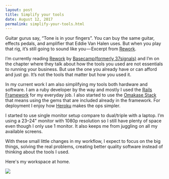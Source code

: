 ```yaml
---
layout: post
title: Simplify your tools
date: August 12, 2017
permalink: simplify-your-tools.html
---
```


Guitar gurus say, “Tone is in your fingers”. You can buy the same guitar, effects pedals, and amplifier that Eddie Van Halen uses. But when you play that rig, it’s still going to sound like you — Excerpt from [Rework][1].

I’m currently reading [Rework][1] by [Basecamp(formerly 37signals)][2] and I’m on the chapter where they talk about how the tools you used are not essentials to running your business. But use the one you already have or can afford and just go. It’s not the tools that matter but how you used it.

In my current work I am also simplifying my tools both hardware and software. I am a ruby developer by the way and mostly I used the [Rails Framework][3] for my everyday job. I also started to use the [Omakase Stack][4] that means using the gems that are included already in the framework. For deployment I enjoy how [Heroku][5] makes the ops simpler.

I started to use single monitor setup compare to dual/triple with a laptop. I’m using a 23–24" monitor with 1080p resolution so I still have plenty of space even though I only use 1 monitor. It also keeps me from juggling on all my available screens.

With these small little changes in my workflow, I expect to focus on the big things, solving the real problems, creating better quality software instead of thinking about the tools I used.

Here's my workspace at home.

<img src="https://lh3.googleusercontent.com/7mMR_emBNDQzXQfBRe4O0zwcMSH2jcv_3LdVS5hHmTf6wwQ3kFNs8AIROLTYtqEGfu7VFL-ShQCDDWkJp4fyUKCgeBbqrJkJW8UGij-sU_j6IrHuCnYa8vP0GlpNulR9BCJ1eivmve9Ixag-9krbo1IzWbi2OLpryh2IkeH5p1UPVfj4bgFyMPmQCdnrtpDnLS7ZTv7XmSqQx03LDq1fp2LmgLJWJHLSYQOhBTlXxMQH_x9BfRsJwTXZuDvOQfhA--33u75WvOu_Ix3MTA2e_U0c31X7cLa-psa9SegOtHBYByM2OFdWz-CZ8COhq5l-11OLA2KM7xuMMxaE8PRzsur3dE-7AmgxXv0EubJRffevrdKo1ypNFgY2wxMoFLn0NTZUJAfBk7UPjwcqxRjLt0a-oE_Vwh6Ld5s1-2cWQTgn5QQeegdr899FwhuxaJ8qTsISgII-QooOJ70H0Rr94W8vc2dbO7YqqhIWFMgtCX9cdBMEtbhVH1jgR29wUhx-AVEweclsxpSff4JQbU2uqI-f8ZhwKN4L2GAZyfSgrqVEIRPpprvw7_VCnCTPJbIcXVRy63CTwwVdFvk-gpN4A3ggds4XCm_SHS3GXVUmSAw=w2110-h1406-no">



[1]: https://www.amazon.com/Rework-Jason-Fried/dp/0307463745
[2]: https://basecamp.com/
[3]: http://rubyonrails.org/
[4]: http://david.heinemeierhansson.com/2012/rails-is-omakase.html
[5]: https://www.heroku.com/
